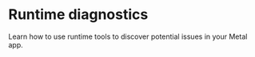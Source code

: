 # Runtime diagnostics
Learn how to use runtime tools to discover potential issues in your Metal app.
